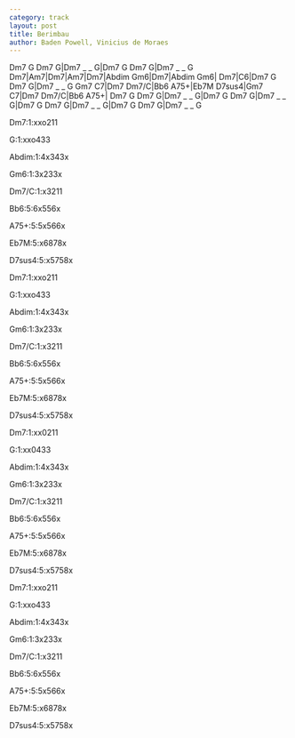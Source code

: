 ```yaml
---
category: track
layout: post
title: Berimbau
author: Baden Powell, Vinicius de Moraes
---
```


<canvas class="chords"  markdown="0">Dm7 G Dm7 G|Dm7 _ _ G|Dm7 G Dm7 G|Dm7 _ _ G
Dm7|Am7|Dm7|Am7|Dm7|Abdim Gm6|Dm7|Abdim Gm6|
Dm7|C6|Dm7 G Dm7 G|Dm7 _ _ G
Gm7 C7|Dm7 Dm7/C|Bb6 A75+|Eb7M D7sus4|Gm7 C7|Dm7 Dm7/C|Bb6 A75+|
Dm7 G Dm7 G|Dm7 _ _ G|Dm7 G Dm7 G|Dm7 _ _ G|Dm7 G Dm7 G|Dm7 _ _ G|Dm7 G Dm7 G|Dm7 _ _ G</canvas>



<canvas class="diagram">Dm7:1:xxo211</canvas>

<canvas class="diagram">G:1:xxo433</canvas>

<canvas class="diagram">Abdim:1:4x343x</canvas>

<canvas class="diagram">Gm6:1:3x233x</canvas>

<canvas class="diagram">Dm7/C:1:x3211</canvas>

<canvas class="diagram">Bb6:5:6x556x</canvas>

<canvas class="diagram">A75+:5:5x566x</canvas>

<canvas class="diagram">Eb7M:5:x6878x</canvas>

<canvas class="diagram">D7sus4:5:x5758x</canvas>

<canvas class="diagram">Dm7:1:xxo211</canvas>

<canvas class="diagram">G:1:xxo433</canvas>

<canvas class="diagram">Abdim:1:4x343x</canvas>

<canvas class="diagram">Gm6:1:3x233x</canvas>

<canvas class="diagram">Dm7/C:1:x3211</canvas>

<canvas class="diagram">Bb6:5:6x556x</canvas>

<canvas class="diagram">A75+:5:5x566x</canvas>

<canvas class="diagram">Eb7M:5:x6878x</canvas>

<canvas class="diagram">D7sus4:5:x5758x</canvas>

<canvas class="diagram">Dm7:1:xx0211</canvas>

<canvas class="diagram">G:1:xx0433</canvas>

<canvas class="diagram">Abdim:1:4x343x</canvas>

<canvas class="diagram">Gm6:1:3x233x</canvas>

<canvas class="diagram">Dm7/C:1:x3211</canvas>

<canvas class="diagram">Bb6:5:6x556x</canvas>

<canvas class="diagram">A75+:5:5x566x</canvas>

<canvas class="diagram">Eb7M:5:x6878x</canvas>

<canvas class="diagram">D7sus4:5:x5758x</canvas>

<canvas class="diagram">Dm7:1:xxo211</canvas>

<canvas class="diagram">G:1:xxo433</canvas>

<canvas class="diagram">Abdim:1:4x343x</canvas>

<canvas class="diagram">Gm6:1:3x233x</canvas>

<canvas class="diagram">Dm7/C:1:x3211</canvas>

<canvas class="diagram">Bb6:5:6x556x</canvas>

<canvas class="diagram">A75+:5:5x566x</canvas>

<canvas class="diagram">Eb7M:5:x6878x</canvas>

<canvas class="diagram">D7sus4:5:x5758x</canvas>



